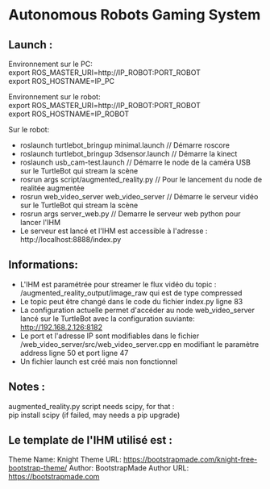 # Autonomous Robots Gaming System

## Launch :
Environnement sur le PC:  
export ROS_MASTER_URI=http://IP_ROBOT:PORT_ROBOT  
export ROS_HOSTNAME=IP_PC  

Environnement sur le robot:  
export ROS_MASTER_URI=http://IP_ROBOT:PORT_ROBOT  
export ROS_HOSTNAME=IP_ROBOT  

Sur le robot:  
 - roslaunch turtlebot_bringup minimal.launch // Démarre roscore  
 - roslaunch turtlebot_bringup 3dsensor.launch // Démarre la kinect  
 - roslaunch usb_cam-test.launch // Démarre le node de la caméra USB sur le TurtleBot qui stream la scène  
 - rosrun args script/augmented_reality.py // Pour le lancement du node de realitée augmentée  
 - rosrun web_video_server web_video_server // Démarre le serveur vidéo sur le TurtleBot qui stream la scène  
 - rosrun args server_web.py // Demarre le serveur web python pour lancer l'IHM  
 - Le serveur est lancé et l'IHM est accessible à l'adresse : http://localhost:8888/index.py  

## Informations:  
 - L'IHM est paramétrée pour streamer le flux vidéo du topic : /augmented_reality_output/image_raw qui est de type compressed  
 - Le topic peut être changé dans le code du fichier index.py ligne 83  
 - La configuration actuelle permet d'accéder au node web_video_server lancé sur le TurtleBot avec la configuration suviante: http://192.168.2.126:8182  
 - Le port et l'adresse IP sont modifiables dans le fichier /web_video_server/src/web_video_server.cpp en modifiant le paramètre address ligne 50 et port ligne 47  
 - Un fichier launch est créé mais non fonctionnel  

## Notes :
augmented_reality.py script needs scipy, for that :  
pip install scipy (if failed, may needs a pip upgrade)  




## Le template de l'IHM utilisé est :

Theme Name: Knight
Theme URL: https://bootstrapmade.com/knight-free-bootstrap-theme/
Author: BootstrapMade
Author URL: https://bootstrapmade.com
